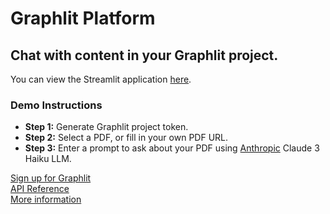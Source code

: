 # Graphlit Platform

## Chat with content in your Graphlit project.

You can view the Streamlit application [here](https://graphlit-samples-chat.streamlit.app/).

### Demo Instructions
- **Step 1:** Generate Graphlit project token.
- **Step 2:** Select a PDF, or fill in your own PDF URL.
- **Step 3:** Enter a prompt to ask about your PDF using [Anthropic](https://www.anthropic.com) Claude 3 Haiku LLM.

[Sign up for Graphlit](https://docs.graphlit.dev/getting-started/signup)            
[API Reference](https://docs.graphlit.dev/graphlit-data-api/api-reference)     
[More information](https://www.graphlit.com)